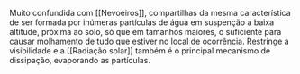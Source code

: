 Muito confundida com [[Nevoeiros]], compartilhas da mesma característica de ser formada por inúmeras partículas de água em suspenção a baixa altitude, próxima ao solo, só que em tamanhos maiores, o suficiente para  causar molhamento de tudo que estiver no local de ocorrência. Restringe a visibilidade e a [[Radiação solar]] também é o principal mecanismo de dissipação, evaporando as partículas. 